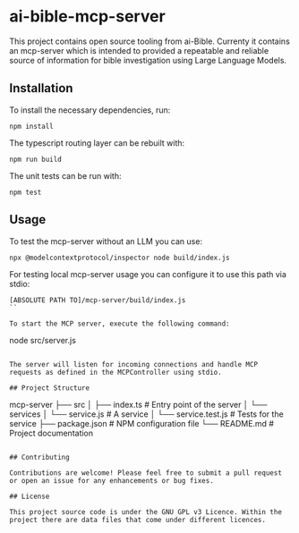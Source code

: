# ai-bible-mcp-server

This project contains open source tooling from ai-Bible. Currenty it contains an mcp-server which is intended to provided a repeatable and reliable source of information for bible investigation using Large Language Models.

## Installation

To install the necessary dependencies, run:

```
npm install
```

The typescript routing layer can be rebuilt with:
```
npm run build
```

The unit tests can be run with:
```
npm test
```

## Usage

To test the mcp-server without an LLM you can use:
```
npx @modelcontextprotocol/inspector node build/index.js
```

For testing local mcp-server usage you can configure it to use this path via stdio:
```
[ABSOLUTE PATH TO]/mcp-server/build/index.js
``

To start the MCP server, execute the following command:

```
node src/server.js
```

The server will listen for incoming connections and handle MCP requests as defined in the MCPController using stdio.

## Project Structure

```
mcp-server
├── src
│   ├── index.ts            # Entry point of the server
│   └── services
│       └── service.js      # A service
│       └── service.test.js # Tests for the service
├── package.json            # NPM configuration file
└── README.md               # Project documentation
```

## Contributing

Contributions are welcome! Please feel free to submit a pull request or open an issue for any enhancements or bug fixes.

## License

This project source code is under the GNU GPL v3 Licence. Within the project there are data files that come under different licences.